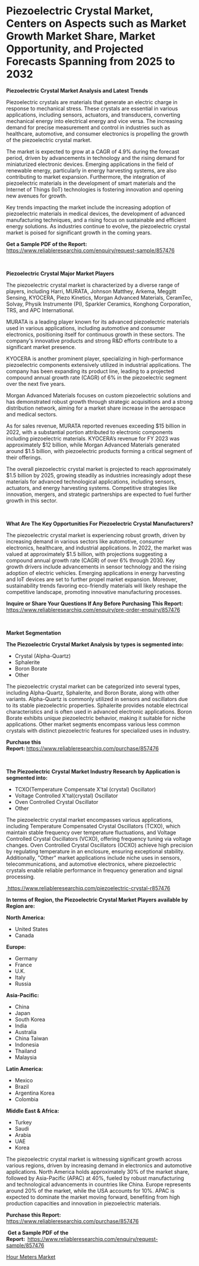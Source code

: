 <p><h1>Piezoelectric Crystal Market, Centers on Aspects such as Market Growth Market Share, Market Opportunity, and Projected Forecasts Spanning from 2025 to 2032</h1></p><p><strong>Piezoelectric Crystal Market Analysis and Latest Trends</strong></p>
<p><p>Piezoelectric crystals are materials that generate an electric charge in response to mechanical stress. These crystals are essential in various applications, including sensors, actuators, and transducers, converting mechanical energy into electrical energy and vice versa. The increasing demand for precise measurement and control in industries such as healthcare, automotive, and consumer electronics is propelling the growth of the piezoelectric crystal market.</p><p>The market is expected to grow at a CAGR of 4.9% during the forecast period, driven by advancements in technology and the rising demand for miniaturized electronic devices. Emerging applications in the field of renewable energy, particularly in energy harvesting systems, are also contributing to market expansion. Furthermore, the integration of piezoelectric materials in the development of smart materials and the Internet of Things (IoT) technologies is fostering innovation and opening new avenues for growth.</p><p>Key trends impacting the market include the increasing adoption of piezoelectric materials in medical devices, the development of advanced manufacturing techniques, and a rising focus on sustainable and efficient energy solutions. As industries continue to evolve, the piezoelectric crystal market is poised for significant growth in the coming years.</p></p>
<p><strong>Get a Sample PDF of the Report:&nbsp;</strong> <a href="https://www.reliableresearchiq.com/enquiry/request-sample/857476?utm_campaign=2212&utm_medium=2&utm_source=Github&utm_content=ia&utm_term=06042025&utm_id=piezoelectric-crystal">https://www.reliableresearchiq.com/enquiry/request-sample/857476</a></p>
<p>&nbsp;</p>
<p><strong>Piezoelectric Crystal Major Market Players</strong></p>
<p><p>The piezoelectric crystal market is characterized by a diverse range of players, including Harri, MURATA, Johnson Matthey, Arkema, Meggitt Sensing, KYOCERA, Piezo Kinetics, Morgan Advanced Materials, CeramTec, Solvay, Physik Instrumente (PI), Sparkler Ceramics, Konghong Corporation, TRS, and APC International. </p><p>MURATA is a leading player known for its advanced piezoelectric materials used in various applications, including automotive and consumer electronics, positioning itself for continuous growth in these sectors. The company's innovative products and strong R&D efforts contribute to a significant market presence.</p><p>KYOCERA is another prominent player, specializing in high-performance piezoelectric components extensively utilized in industrial applications. The company has been expanding its product line, leading to a projected compound annual growth rate (CAGR) of 6% in the piezoelectric segment over the next five years.</p><p>Morgan Advanced Materials focuses on custom piezoelectric solutions and has demonstrated robust growth through strategic acquisitions and a strong distribution network, aiming for a market share increase in the aerospace and medical sectors.</p><p>As for sales revenue, MURATA reported revenues exceeding $15 billion in 2022, with a substantial portion attributed to electronic components including piezoelectric materials. KYOCERA’s revenue for FY 2023 was approximately $12 billion, while Morgan Advanced Materials generated around $1.5 billion, with piezoelectric products forming a critical segment of their offerings.</p><p>The overall piezoelectric crystal market is projected to reach approximately $1.5 billion by 2025, growing steadily as industries increasingly adopt these materials for advanced technological applications, including sensors, actuators, and energy harvesting systems. Competitive strategies like innovation, mergers, and strategic partnerships are expected to fuel further growth in this sector.</p></p>
<p>&nbsp;</p>
<p><strong>What Are The Key Opportunities For Piezoelectric Crystal Manufacturers?</strong></p>
<p><p>The piezoelectric crystal market is experiencing robust growth, driven by increasing demand in various sectors like automotive, consumer electronics, healthcare, and industrial applications. In 2022, the market was valued at approximately $1.5 billion, with projections suggesting a compound annual growth rate (CAGR) of over 6% through 2030. Key growth drivers include advancements in sensor technology and the rising adoption of electric vehicles. Emerging applications in energy harvesting and IoT devices are set to further propel market expansion. Moreover, sustainability trends favoring eco-friendly materials will likely reshape the competitive landscape, promoting innovative manufacturing processes.</p></p>
<p><strong>Inquire or Share Your Questions If Any Before Purchasing This Report:</strong> <a href="https://www.reliableresearchiq.com/enquiry/pre-order-enquiry/857476?utm_campaign=2212&utm_medium=2&utm_source=Github&utm_content=ia&utm_term=06042025&utm_id=piezoelectric-crystal">https://www.reliableresearchiq.com/enquiry/pre-order-enquiry/857476</a></p>
<p>&nbsp;</p>
<p><strong>Market Segmentation</strong></p>
<p><strong>The Piezoelectric Crystal Market Analysis by types is segmented into:</strong></p>
<p><ul><li>Crystal (Alpha-Quartz)</li><li>Sphalerite</li><li>Boron Borate</li><li>Other</li></ul></p>
<p><p>The piezoelectric crystal market can be categorized into several types, including Alpha-Quartz, Sphalerite, and Boron Borate, along with other variants. Alpha-Quartz is commonly utilized in sensors and oscillators due to its stable piezoelectric properties. Sphalerite provides notable electrical characteristics and is often used in advanced electronic applications. Boron Borate exhibits unique piezoelectric behavior, making it suitable for niche applications. Other market segments encompass various less common crystals with distinct piezoelectric features for specialized uses in industry.</p></p>
<p><strong>Purchase this Report:&nbsp;</strong><a href="https://www.reliableresearchiq.com/purchase/857476?utm_campaign=2212&utm_medium=2&utm_source=Github&utm_content=ia&utm_term=06042025&utm_id=piezoelectric-crystal">https://www.reliableresearchiq.com/purchase/857476</a></p>
<p>&nbsp;</p>
<p><strong>The Piezoelectric Crystal Market Industry Research by Application is segmented into:</strong></p>
<p><ul><li>TCXO(Temperature Compensate X'tal (crystal) Oscillator)</li><li>Voltage Controlled X'tal(crystal) Oscillator</li><li>Oven Controlled Crystal Oscillator</li><li>Other</li></ul></p>
<p><p>The piezoelectric crystal market encompasses various applications, including Temperature Compensated Crystal Oscillators (TCXO), which maintain stable frequency over temperature fluctuations, and Voltage Controlled Crystal Oscillators (VCXO), offering frequency tuning via voltage changes. Oven Controlled Crystal Oscillators (OCXO) achieve high precision by regulating temperature in an enclosure, ensuring exceptional stability. Additionally, "Other" market applications include niche uses in sensors, telecommunications, and automotive electronics, where piezoelectric crystals enable reliable performance in frequency generation and signal processing.</p></p>
<p><a href="https://www.reliableresearchiq.com/piezoelectric-crystal-r857476?utm_campaign=2212&utm_medium=2&utm_source=Github&utm_content=ia&utm_term=06042025&utm_id=piezoelectric-crystal">&nbsp;https://www.reliableresearchiq.com/piezoelectric-crystal-r857476</a></p>
<p><strong>In terms of Region, the Piezoelectric Crystal Market Players available by Region are:</strong></p>
<p>
    <p> <strong> North America: </strong>
        <ul>
            <li>United States</li>
            <li>Canada</li>
        </ul>
        </p> 
    <p> <strong> Europe: </strong>
        <ul>
            <li>Germany</li>
            <li>France</li>
            <li>U.K.</li>
            <li>Italy</li>
            <li>Russia</li>
        </ul>
        </p> 
    <p> <strong> Asia-Pacific: </strong>
        <ul>
            <li>China</li>
            <li>Japan</li>
            <li>South Korea</li>
            <li>India</li>
            <li>Australia</li>
            <li>China Taiwan</li>
            <li>Indonesia</li>
            <li>Thailand</li>
            <li>Malaysia</li>
        </ul>
        </p> 
    <p> <strong> Latin America: </strong>
        <ul>
            <li>Mexico</li>
            <li>Brazil</li>
            <li>Argentina Korea</li>
            <li>Colombia</li>
        </ul>
        </p> 
    <p> <strong> Middle East & Africa: </strong>
        <ul>
            <li>Turkey</li>
            <li>Saudi</li>
            <li>Arabia</li>
            <li>UAE</li>
            <li>Korea</li>
        </ul>
    </p>
    </p>
<p><p>The piezoelectric crystal market is witnessing significant growth across various regions, driven by increasing demand in electronics and automotive applications. North America holds approximately 30% of the market share, followed by Asia-Pacific (APAC) at 40%, fueled by robust manufacturing and technological advancements in countries like China. Europe represents around 20% of the market, while the USA accounts for 10%. APAC is expected to dominate the market moving forward, benefiting from high production capacities and innovation in piezoelectric materials.</p></p>
<p><strong>Purchase this Report: </strong><a href="https://www.reliableresearchiq.com/purchase/857476?utm_campaign=2212&utm_medium=2&utm_source=Github&utm_content=ia&utm_term=06042025&utm_id=piezoelectric-crystal">https://www.reliableresearchiq.com/purchase/857476</a></p>
<p>&nbsp;<strong>Get a Sample PDF of the Report:&nbsp;&nbsp;</strong><a href="https://www.reliableresearchiq.com/enquiry/request-sample/857476?utm_campaign=2212&utm_medium=2&utm_source=Github&utm_content=ia&utm_term=06042025&utm_id=piezoelectric-crystal">https://www.reliableresearchiq.com/enquiry/request-sample/857476</a></p>
<p><strong></strong></p>
<p><p><a href="https://github.com/gullattedenna/Market-Research-Report-List-1/blob/main/hour-meters-market.md?utm_campaign=2212&utm_medium=2&utm_source=Github&utm_content=ia&utm_term=06042025&utm_id=piezoelectric-crystal">Hour Meters Market</a></p></p>